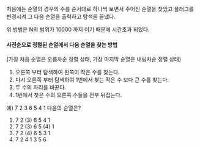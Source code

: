 처음에는 순열의 경우의 수를 순서대로 하나씩 보면서 주어진 순열을 찾았고 플래그를 변경시켜 그 다음 순열을 출력하고 탐색을 끝냈다.

위 방법은 N의 범위가 10000 까지 이기 때문에 시간초과 되었다.

#### 사전순으로 정렬된 순열에서 다음 순열을 찾는 방법

(가장 처음 순열은 오름차순 정렬 상태, 가장 마지막 순열은 내림차순 정렬 상태)

1. 오른쪽 부터 탐색하여 왼쪽이 작은 수를 찾는다.
2. 다시 오른쪽 부터 탐색하여 1번에서 찾는 작은 수 보다 큰 수를 찾는다.
3. 두 수의 자리를 바꾼다.
4. 1번에서 찾은 수의 오른쪽 수들을 전부 뒤집는다.

예) 7 2 3 6 5 4 1 다음의 순열은?

1. 7 2 (3) 6 5 4 1
2. 7 2 (3) 6 5 (4) 1
3. 7 2 (4) 6 5 3 1
4. 7 2 4 1 3 5 6